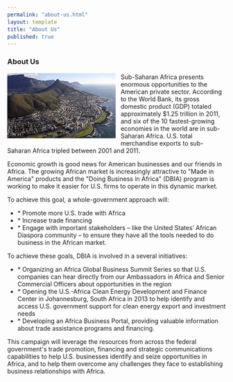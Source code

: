 ```yaml
---
permalink: "about-us.html"
layout: template
title: "About Us"
published: true
---
```



<h3>About Us</h3>
<p style="float: left; margin: 0 0.833em 0.208em 0;"><img src="images/cityabout.jpg" alt="africa coastline" width="250" height="150" /></p>

<p>Sub-Saharan Africa presents enormous opportunities to the American private sector. According to the World Bank, its gross domestic product (GDP) totaled approximately $1.25 trillion in 2011, and six of the 10 fastest-growing economies in the world are in sub-Saharan Africa. U.S. total merchandise exports to sub-Saharan Africa tripled between 2001 and 2011.</p>

<p>Economic growth is good news for American businesses and our friends in Africa. The growing African market is increasingly attractive to "Made in America" products and the "Doing Business in Africa" (DBIA) program is working to make it easier for U.S. firms to operate in this dynamic market.</p>

<p>To achieve this goal, a whole-government approach will:</p>

<ul>

<li>* Promote more U.S. trade with Africa</li>

<li>* Increase trade financing</li>

<li>* Engage with important stakeholders &ndash; like the United States&rsquo; African Diaspora community &ndash; to ensure they have all the tools needed to do business in the African market.</li>

</ul>

<p>To achieve these goals, DBIA is involved in a several initiatives:</p>

<ul>

<li>* Organizing an Africa Global Business Summit Series so that U.S. companies can hear directly from our Ambassadors in Africa and Senior Commercial Officers about opportunities in the region</li>

<li>* Opening the U.S.-Africa Clean Energy Development and Finance Center in Johannesburg, South Africa in 2013 to help identify and access U.S. government support for clean energy export and investment needs</li>

<li>* Developing an Africa Business Portal, providing valuable information about trade assistance programs and financing.</li>

</ul>

<p>This campaign will leverage the resources from across the federal government's trade promotion, financing and strategic communications capabilities to help U.S. businesses identify and seize opportunities in Africa, and to help them overcome any challenges they face to establishing business relationships with Africa.</p>


